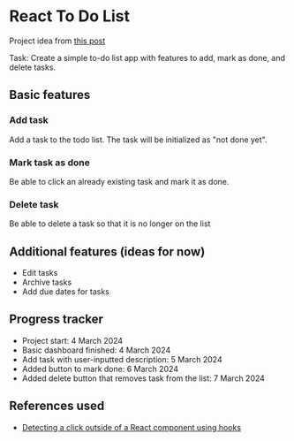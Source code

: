 # React To Do List

Project idea from [this post](https://medium.com/@rohan.fulzele/50-beginner-and-intermediate-level-react-project-ideas-%EF%B8%8F-809b396faa39)

Task: Create a simple to-do list app with features to add, mark as done, and delete tasks.

## Basic features

### Add task
Add a task to the todo list. The task will be initialized as "not done yet".

### Mark task as done
Be able to click an already existing task and mark it as done.

### Delete task
Be able to delete a task so that it is no longer on the list

## Additional features (ideas for now)
* Edit tasks
* Archive tasks
* Add due dates for tasks

## Progress tracker
* Project start: 4 March 2024
* Basic dashboard finished: 4 March 2024
* Add task with user-inputted description: 5 March 2024
* Added button to mark done: 6 March 2024
* Added delete button that removes task from the list: 7 March 2024

## References used
* [Detecting a click outside of a React component using hooks](https://tekolio.com/how-to-detect-a-click-outside-of-a-react-component-using-hooks/)